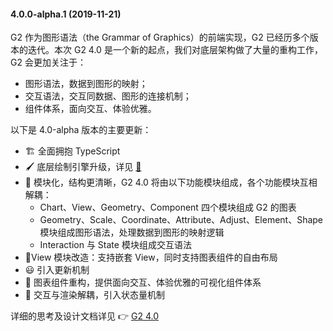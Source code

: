 #### 4.0.0-alpha.1 (2019-11-21)

G2 作为图形语法（the Grammar of Graphics）的前端实现，G2 已经历多个版本的迭代。本次 G2 4.0 是一个新的起点，我们对底层架构做了大量的重构工作，G2 会更加关注于：

- 图形语法，数据到图形的映射；
- 交互语法，交互同数据、图形的连接机制；
- 组件体系，面向交互、体验优雅。

以下是 4.0-alpha 版本的主要更新：

- 🏗️ 全面拥抱 TypeScript
- 🖌️ 底层绘制引擎升级，详见 [🔗](https://www.yuque.com/antv/blog/kxzk9g)
- 🧩 模块化，结构更清晰，G2 4.0 将由以下功能模块组成，各个功能模块互相解耦：
  - Chart、View、Geometry、Component 四个模块组成 G2 的图表
  - Geometry、Scale、Coordinate、Attribute、Adjust、Element、Shape 模块组成图形语法，处理数据到图形的映射逻辑
  - Interaction 与 State 模块组成交互语法
- 🦍View 模块改造：支持嵌套 View，同时支持图表组件的自由布局
- 😃 引入更新机制
- 💄 图表组件重构，提供面向交互、体验优雅的可视化组件体系
- 🤩 交互与渲染解耦，引入状态量机制

详细的思考及设计文档详见 👉 [G2 4.0](https://www.yuque.com/antv/g2-docs/nmzh8r)
